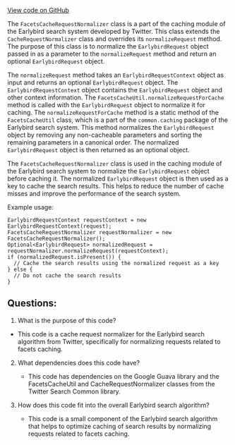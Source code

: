 [View code on GitHub](https://github.com/misbahsy/the-algorithm/src/java/com/twitter/search/earlybird_root/caching/FacetsCacheRequestNormalizer.java)

The `FacetsCacheRequestNormalizer` class is a part of the caching module of the Earlybird search system developed by Twitter. This class extends the `CacheRequestNormalizer` class and overrides its `normalizeRequest` method. The purpose of this class is to normalize the `EarlybirdRequest` object passed in as a parameter to the `normalizeRequest` method and return an optional `EarlybirdRequest` object.

The `normalizeRequest` method takes an `EarlybirdRequestContext` object as input and returns an optional `EarlybirdRequest` object. The `EarlybirdRequestContext` object contains the `EarlybirdRequest` object and other context information. The `FacetsCacheUtil.normalizeRequestForCache` method is called with the `EarlybirdRequest` object to normalize it for caching. The `normalizeRequestForCache` method is a static method of the `FacetsCacheUtil` class, which is a part of the `common.caching` package of the Earlybird search system. This method normalizes the `EarlybirdRequest` object by removing any non-cacheable parameters and sorting the remaining parameters in a canonical order. The normalized `EarlybirdRequest` object is then returned as an optional object.

The `FacetsCacheRequestNormalizer` class is used in the caching module of the Earlybird search system to normalize the `EarlybirdRequest` object before caching it. The normalized `EarlybirdRequest` object is then used as a key to cache the search results. This helps to reduce the number of cache misses and improve the performance of the search system.

Example usage:

```
EarlybirdRequestContext requestContext = new EarlybirdRequestContext(request);
FacetsCacheRequestNormalizer requestNormalizer = new FacetsCacheRequestNormalizer();
Optional<EarlybirdRequest> normalizedRequest = requestNormalizer.normalizeRequest(requestContext);
if (normalizedRequest.isPresent()) {
  // Cache the search results using the normalized request as a key
} else {
  // Do not cache the search results
}
```
## Questions: 
 1. What is the purpose of this code?
   - This code is a cache request normalizer for the Earlybird search algorithm from Twitter, specifically for normalizing requests related to facets caching.

2. What dependencies does this code have?
   - This code has dependencies on the Google Guava library and the FacetsCacheUtil and CacheRequestNormalizer classes from the Twitter Search Common library.

3. How does this code fit into the overall Earlybird search algorithm?
   - This code is a small component of the Earlybird search algorithm that helps to optimize caching of search results by normalizing requests related to facets caching.